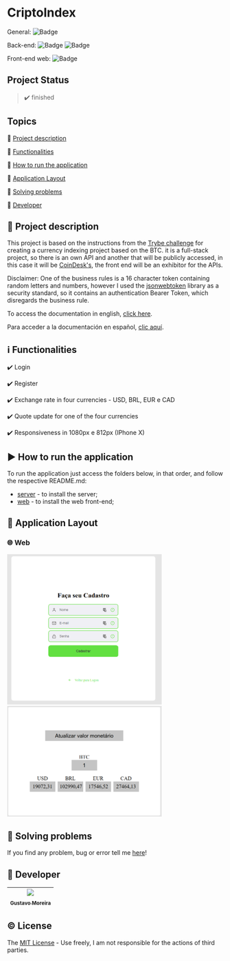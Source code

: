 # CriptoIndex

General: ![Badge](https://img.shields.io/badge/types-Flow%20%7C%20TypeScript-blue)

Back-end: ![Badge](https://img.shields.io/badge/node-%3E%3D%2012.18.2-brightgreen) ![Badge](https://img.shields.io/badge/PostgreSQL-v12.0-lightblue)

Front-end web: ![Badge](https://img.shields.io/badge/Bootcamp%20Rocketseat-ReactJS-blueviolet)

## Project Status

> :heavy_check_mark: finished

## Topics

🔹 [Project description](#link-project-description)

🔹 [Functionalities](#information_source-functionalities)

🔹 [How to run the application](#arrow_forward-how-to-run-the-application)

🔹 [Application Layout](#scroll-application-layout)

🔹 [Solving problems](#hammer-solving-problems)

🔹 [Developer](#octopus-Developer)

## :link: Project description

<p align="justify">
  
  This project is based on the instructions from the [Trybe challenge](https://github.com/betrybe/technical-test) for creating a currency indexing project based on the BTC. it is a full-stack project, so there is an own API and another that will be publicly accessed, in this case it will be [CoinDesk's](https://www.coindesk.com/coindesk-api), the front end will be an exhibitor for the APIs.
  
  Disclaimer: One of the business rules is a 16 character token containing random letters and numbers, however I used the [jsonwebtoken](https://www.npmjs.com/package/jsonwebtoken) library as a security standard, so it contains an authentication Bearer Token, which disregards the business rule.

  To access the documentation in english, [click here](https://github.com/MGustav0/CriptoIndex/blob/main/README-us.md).
  
  Para acceder a la documentación en español, [clic aquí](https://github.com/MGustav0/CriptoIndex/blob/main/README-es.md).

</p>

## :information_source: Functionalities

✔️ Login

✔️ Register

✔️ Exchange rate in four currencies - USD, BRL, EUR e CAD

✔️ Quote update for one of the four currencies

✔️ Responsiveness in 1080px e 812px (IPhone X)

## :arrow_forward: How to run the application

To run the application just access the folders below, in that order, and follow the respective README.md:

- [server](https://github.com/MGustav0/CriptoIndex/blob/main/api) - to install the server;
- [web](https://github.com/MGustav0/CriptoIndex/blob/main/web) - to install the web front-end;

## :scroll: Application Layout

### 🌐 Web

<img src="https://github.com/MGustav0/CriptoIndex/blob/main/extras/screenshots/web/01_-_register.png" width="360" heigth="640" />   <img src="https://github.com/MGustav0/CriptoIndex/blob/main/extras/screenshots/web/09_-_show_currencies.png" width="360" heigth="640" />

## :hammer: Solving problems

If you find any problem, bug or error tell me [here](https://github.com/MGustav0/CriptoIndex/issues)!

## :octopus: Developer

| [<img src="https://avatars1.githubusercontent.com/u/18315899?s=460&u=54d9c6ea66f2b27120bf39dabe1d36ff22a92b9d&v=4>][(https://github.com/MGustav0](https://avatars1.githubusercontent.com/u/18315899?s=460&u=54d9c6ea66f2b27120bf39dabe1d36ff22a92b9d&v=4))" width=115><br><sub>Gustavo Moreira</sub>](https://github.com/MGustav0) |
| :---: |

## :copyright: License

The [MIT License](https://opensource.org/licenses/MIT) - Use freely, I am not responsible for the actions of third parties.
